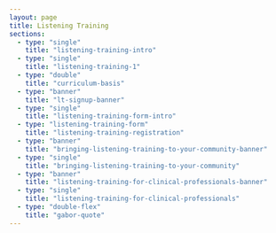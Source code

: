 ```yaml
---
layout: page
title: Listening Training
sections:
  - type: "single"
    title: "listening-training-intro"
  - type: "single"
    title: "listening-training-1"
  - type: "double"
    title: "curriculum-basis"
  - type: "banner"
    title: "lt-signup-banner"
  - type: "single"
    title: "listening-training-form-intro"
  - type: "listening-training-form"
    title: "listening-training-registration"
  - type: "banner"
    title: "bringing-listening-training-to-your-community-banner"
  - type: "single"
    title: "bringing-listening-training-to-your-community"
  - type: "banner"
    title: "listening-training-for-clinical-professionals-banner"
  - type: "single"
    title: "listening-training-for-clinical-professionals"
  - type: "double-flex"
    title: "gabor-quote"
---
```

